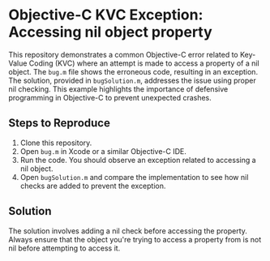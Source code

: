 # Objective-C KVC Exception: Accessing nil object property

This repository demonstrates a common Objective-C error related to Key-Value Coding (KVC) where an attempt is made to access a property of a nil object.  The `bug.m` file shows the erroneous code, resulting in an exception. The solution, provided in `bugSolution.m`, addresses the issue using proper nil checking.  This example highlights the importance of defensive programming in Objective-C to prevent unexpected crashes.

## Steps to Reproduce

1. Clone this repository.
2. Open `bug.m` in Xcode or a similar Objective-C IDE.
3. Run the code.  You should observe an exception related to accessing a nil object.
4. Open `bugSolution.m` and compare the implementation to see how nil checks are added to prevent the exception.

## Solution

The solution involves adding a nil check before accessing the property.  Always ensure that the object you're trying to access a property from is not nil before attempting to access it.